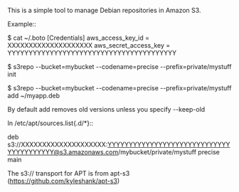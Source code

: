 This is a simple tool to manage Debian repositories in Amazon S3. 

Example::

  $ cat ~/.boto
  [Credentials]
  aws_access_key_id = XXXXXXXXXXXXXXXXXXXX
  aws_secret_access_key = YYYYYYYYYYYYYYYYYYYYYYYYYYYYYYYYYYYYYYYY

  $ s3repo --bucket=mybucket --codename=precise --prefix=private/mystuff init
  
  $ s3repo --bucket=mybucket --codename=precise --prefix=private/mystuff add ~/myapp.deb

By default add removes old versions unless you specify --keep-old

In /etc/apt/sources.list{.d/*}::

  deb s3://XXXXXXXXXXXXXXXXXXXX:YYYYYYYYYYYYYYYYYYYYYYYYYYYYYYYYYYYYYYYY@s3.amazonaws.com/mybucket/private/mystuff precise main

The s3:// transport for APT is from apt-s3 (https://github.com/kyleshank/apt-s3)

